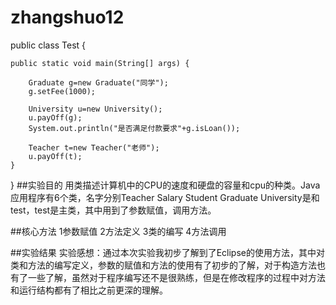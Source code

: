 # zhangshuo12

public class Test {
	
	public static void main(String[] args) {  
        
        Graduate g=new Graduate("同学");       
        g.setFee(1000);                       
          
        University u=new University();         
        u.payOff(g);                         
        System.out.println("是否满足付款要求"+g.isLoan());  
          
        Teacher t=new Teacher("老师");  
        u.payOff(t);             
    }  
 
}
 ##实验目的 用类描述计算机中的CPU的速度和硬盘的容量和cpu的种类。Java应用程序有6个类，名字分别Teacher Salary Student Graduate University是和test，test是主类，其中用到了参数赋值，调用方法。 
 
 ##核心方法 1参数赋值 2方法定义 3类的编写 4方法调用 

 ##实验结果 实验感想：通过本次实验我初步了解到了Eclipse的使用方法，其中对类和方法的编写定义，参数的赋值和方法的使用有了初步的了解，对于构造方法也有了一些了解，虽然对于程序编写还不是很熟练，但是在修改程序的过程中对方法和运行结构都有了相比之前更深的理解。
